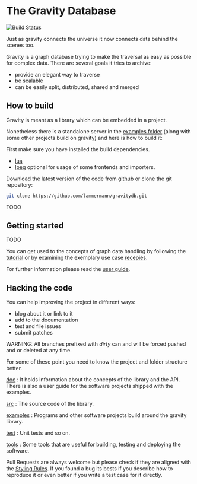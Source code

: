 The Gravity Database
====================

[![Build Status](https://travis-ci.org/lammermann/gravitydb.svg?branch=master)](https://travis-ci.org/lammermann/gravitydb)

Just as gravity connects the universe it now connects data behind the scenes too.

Gravity is a graph database trying to make the traversal as easy as possible
for complex data. There are several goals it tries to archive:

* provide an elegant way to traverse
* be scalable
* can be easily split, distributed, shared and merged

How to build
------------
Gravity is meant as a library which can be embedded in a project.

Nonetheless there is a standalone server in the [examples folder](/examples)
(along with some other projects build on gravity) and here is how to build it:

First make sure you have installed the build dependencies.

* [lua](https://www.lua.org/)
* [lpeg](http://www.inf.puc-rio.br/~roberto/lpeg/) optional for usage of some
  frontends and importers.

Download the latest version of the code from
[github](https://github.com/lammermann/gravitydb/archive/master.zip) or clone
the git repository:

```bash
git clone https://github.com/lammermann/gravitydb.git
```

TODO

Getting started
---------------
TODO

You can get used to the concepts of graph data handling by following the
[tutorial](/doc/tutorial.md) or by examining the exemplary use case
[recepies](/doc/recepies).

For further information please read the [user guide](/doc/userguide.md).

Hacking the code
----------------
You can help improving the project in different ways:

* blog about it or link to it
* add to the documentation
* test and file issues
* submit patches

WARNING: All branches prefixed with _dirty_ can and will be forced pushed and
or deleted at any time.

For some of these point you need to know the project and folder structure
better.

[doc](/doc)
:   It holds information about the concepts of the library and the API. There
    is also a user guide for the software projects shipped with the examples.

[src](/src)
:   The source code of the library.

[examples](/examples)
:   Programs and other software projects build around the gravity library.

[test](/test)
:   Unit tests and so on.

[tools](/tools)
:   Some tools that are useful for building, testing and deploying the
    software.

Pull Requests are always welcome but please check if they are aligned with the
[Styling Rules](/STYLE.md). If you found a bug its bests if you describe how to
reproduce it or even better if you write a test case for it directly.
